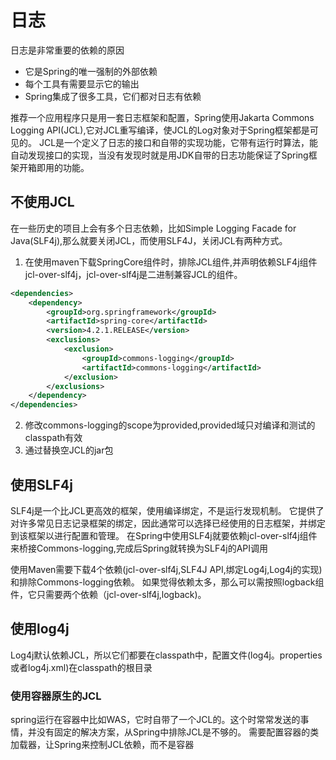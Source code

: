 # 日志

日志是非常重要的依赖的原因

+ 它是Spring的唯一强制的外部依赖
+ 每个工具有需要显示它的输出
+ Spring集成了很多工具，它们都对日志有依赖

推荐一个应用程序只是用一套日志框架和配置，Spring使用Jakarta Commons Logging API(JCL),它对JCL重写编译，使JCL的Log对象对于Spring框架都是可见的。
JCL是一个定义了日志的接口和自带的实现功能，它带有运行时算法，能自动发现接口的实现，当没有发现时就是用JDK自带的日志功能保证了Spring框架开箱即用的功能。

## 不使用JCL

在一些历史的项目上会有多个日志依赖，比如Simple Logging Facade for Java(SLF4j),那么就要关闭JCL，而使用SLF4J，关闭JCL有两种方式。

1. 在使用maven下载SpringCore组件时，排除JCL组件,并声明依赖SLF4j组件jcl-over-slf4j，jcl-over-slf4j是二进制兼容JCL的组件。

```xml
<dependencies>
    <dependency>
        <groupId>org.springframework</groupId>
        <artifactId>spring-core</artifactId>
        <version>4.2.1.RELEASE</version>
        <exclusions>
            <exclusion>
                <groupId>commons-logging</groupId>
                <artifactId>commons-logging</artifactId>
            </exclusion>
        </exclusions>
    </dependency>
</dependencies>
```

2. 修改commons-logging的scope为provided,provided域只对编译和测试的classpath有效
3. 通过替换空JCL的jar包

## 使用SLF4j

SLF4j是一个比JCL更高效的框架，使用编译绑定，不是运行发现机制。
它提供了对许多常见日志记录框架的绑定，因此通常可以选择已经使用的日志框架，并绑定到该框架以进行配置和管理。
在Spring中使用SLF4j就要依赖jcl-over-slf4j组件来桥接Commons-logging,完成后Spring就转换为SLF4j的API调用

使用Maven需要下载4个依赖(jcl-over-slf4j,SLF4J API,绑定Log4j,Log4j的实现)和排除Commons-logging依赖。
如果觉得依赖太多，那么可以需按照logback组件，它只需要两个依赖（jcl-over-slf4j,logback)。

## 使用log4j

Log4j默认依赖JCL，所以它们都要在classpath中，配置文件(log4j。properties或者log4j.xml)在classpath的根目录

### 使用容器原生的JCL

spring运行在容器中比如WAS，它时自带了一个JCL的。这个时常常发送的事情，并没有固定的解决方案，从Spring中排除JCL是不够的。
需要配置容器的类加载器，让Spring来控制JCL依赖，而不是容器
